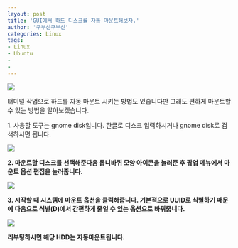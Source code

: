 ```yaml
---
layout: post
title: 'GUI에서 하드 디스크를 자동 마운트해보자.'
author: '구부신구부신'
categories: Linux
tags:
- Linux
- Ubuntu
-
- 
---
```



<script> location.href='https://cafe.naver.com/develoid/868674' ; </script>

<p><img src="https://cafeptthumb-phinf.pstatic.net/MjAxOTA0MTVfMjgz/MDAxNTU1MjYwMTAwNDE4.1HO2uYWst6bDHPlbGFn4RBVh7LKTLfWg0cLsDCEo0Ksg.0F-FMIXUREoq9fwDHvPl9bW_9LpbREdRzGEWA1EFxvkg.PNG.kkw2821/%EB%94%94%EB%B2%A8%EB%A1%9C%EC%9D%B4%EB%93%9C_%EA%B8%80%EC%96%91%EC%8B%9D_%EB%94%94%ED%8F%B4%ED%8A%B8.png?type=w740"></p><p>터미널 작업으로 하드를 자동 마운트 시키는 방법도 있습니다만 그래도 편하게 마운트할 수 있는 방법을 알아보겠습니다.&nbsp;</p><p>1. 사용할 도구는 gnome disk입니다. 한글로 디스크 입력하시거나 gnome disk로 검색하시면 됩니다.&nbsp;</p><p><img src="https://cafeptthumb-phinf.pstatic.net/MjAxOTA1MTNfMTk1/MDAxNTU3NzIzMTE4OTQy.tRXqy2iyfnoOWfzzTzGEmG2Z4H3iGQYQxLpvONAm218g.9BV4qxTyzdOMcrPdS6_DeoxSqjnrU_r8zicLjOaBKTUg.PNG.dominant4u/%EC%8A%A4%ED%81%AC%EB%A6%B0%EC%83%B7%2C_2019-05-13_13-51-44.png?type=w740"><b></p><p>2. 마운트할 디스크를 선택해준다음 톱니바퀴 모양 아이콘을 눌러준 후 팝업 메뉴에서 마운트 옵션 편집을 눌러줍니다.</p><img src="https://cafeptthumb-phinf.pstatic.net/MjAxOTA1MTNfMTQ0/MDAxNTU3NzIzMTY2NDY3.F9iW-W-YvwtAI4JKU-Sp3BKwHlwm1Mxw_K4oGJyDWjsg.0wZpVS9TC6SoMVGh6gC8e4OrRrtUWql08gihQyWJUPUg.PNG.dominant4u/%EC%8A%A4%ED%81%AC%EB%A6%B0%EC%83%B7%2C_2019-05-13_13-52-35.png?type=w740"><p>3. 시작할 때 시스템에 마운트 옵션을 클릭해줍니다. 기본적으로 UUID로 식별하기 때문에 다음으로 식별(D)에서 간편하게 줄일 수 있는 옵션으로 바꿔줍니다.&nbsp;</p><p><img src="https://cafeptthumb-phinf.pstatic.net/MjAxOTA1MTNfNjgg/MDAxNTU3NzIzMzA4NjA3.PA4Zx8_22SHW7mgjvcjF1PCEU1Isiop5UiGc0wbsrnAg.35Ynd9Ns0PsSw5vRTuMA4X8786spdqMnKE8qv2IZgXUg.PNG.dominant4u/%EC%8A%A4%ED%81%AC%EB%A6%B0%EC%83%B7%2C_2019-05-13_13-54-25.png?type=w740"><b></p><p>리부팅하시면 해당 HDD는 자동마운트됩니다.&nbsp;</p>
